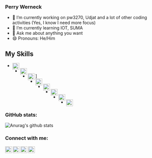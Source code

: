 ### Perry Werneck

- 🔭 I’m currently working on pw3270, Udjat and a lot of other coding activities (Yes, I know I need more focus)
- 🌱 I’m currently learning IOT, SUMA
- 💬 Ask me about anything you want
- 😄 Pronouns: He/Him


## My Skills

- <img align="left" alt="C" width="22px" src="https://cdn.jsdelivr.net/npm/simple-icons@3.9.0/icons/c.svg" />
- <img align="left" alt="C++" width="22px" src="https://cdn.jsdelivr.net/npm/simple-icons@3.9.0/icons/cplusplus.svg" />
- <img align="left" alt="JavaScript" width="22px" src="https://cdn.jsdelivr.net/npm/simple-icons@3.9.0/icons/javascript.svg" />]
- <img align="left" alt="Linux" width="22px" src="https://cdn.jsdelivr.net/npm/simple-icons@3.9.0/icons/linux.svg" />
- <img align="left" alt="OpenSUSE" width="22px" src="https://cdn.jsdelivr.net/npm/simple-icons@3.9.0/icons/opensuse.svg" />
- <img align="left" alt="HTML-5" width="22px" src="https://cdn.jsdelivr.net/npm/simple-icons@3.9.0/icons/html5.svg" />
- <img align="left" alt="LibreOffice" width="22px" src="https://cdn.jsdelivr.net/npm/simple-icons@3.9.0/icons/libreoffice.svg" />
- <img align="left" alt="Python" width="22px" src="https://cdn.jsdelivr.net/npm/simple-icons@3.9.0/icons/python.svg" />


### GitHub stats:

![Anurag's github stats](https://github-readme-stats.vercel.app/api?username=PerryWerneck&show_icons=true&theme=radical)

### Connect with me:

[<img align="left" alt="GMail" width="22px" src="https://cdn.jsdelivr.net/npm/simple-icons@3.9.0/icons/gmail.svg" />][gmail]
[<img align="left" alt="Facebook" width="22px" src="https://cdn.jsdelivr.net/npm/simple-icons@3.9.0/icons/facebook.svg" />][facebook]
[<img align="left" alt="Twitter" width="22px" src="https://cdn.jsdelivr.net/npm/simple-icons@v3/icons/twitter.svg" />][twitter]
[<img align="left" alt="LinkedIn" width="22px" src="https://cdn.jsdelivr.net/npm/simple-icons@v3/icons/linkedin.svg" />][linkedin]

<!-- 
https://cdn.jsdelivr.net/npm/simple-icons@3.9.0/icons/googledrive.svg
-->

<!--

References: https://www.youtube.com/watch?v=ECuqb5Tv9qI

**PerryWerneck/PerryWerneck** is a ✨ _special_ ✨ repository because its `README.md` (this file) appears on your GitHub profile.

Here are some ideas to get you started:

- 👯 I’m looking to collaborate on ...
- 🤔 I’m looking for help with ...
- 📫 How to reach me: ...
- ⚡ Fun fact: ...
-->

[gmail]: mailto:perry.werneck@gmail.com
[twitter]: https://twitter.com/PerryWerneck
[linkedin]: https://linkedin.com/in/perrywerneck
[facebook]: https://www.facebook.com/perry.werneck

